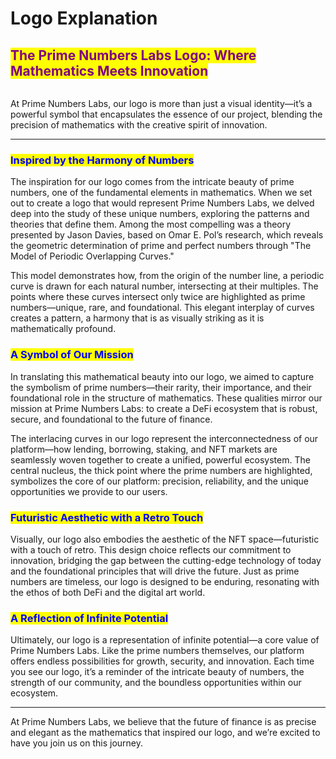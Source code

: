 # Logo Explanation

## <mark style="color:purple;">The Prime Numbers Labs Logo: Where Mathematics Meets Innovation</mark>

<figure><img src="../.gitbook/assets/PRIMENUMBERSLOGO (1).jpg" alt=""><figcaption></figcaption></figure>

At Prime Numbers Labs, our logo is more than just a visual identity—it’s a powerful symbol that encapsulates the essence of our project, blending the precision of mathematics with the creative spirit of innovation.

***

### <mark style="color:blue;">Inspired by the Harmony of Numbers</mark>

The inspiration for our logo comes from the intricate beauty of prime numbers, one of the fundamental elements in mathematics. When we set out to create a logo that would represent Prime Numbers Labs, we delved deep into the study of these unique numbers, exploring the patterns and theories that define them. Among the most compelling was a theory presented by Jason Davies, based on Omar E. Pol’s research, which reveals the geometric determination of prime and perfect numbers through "The Model of Periodic Overlapping Curves."

This model demonstrates how, from the origin of the number line, a periodic curve is drawn for each natural number, intersecting at their multiples. The points where these curves intersect only twice are highlighted as prime numbers—unique, rare, and foundational. This elegant interplay of curves creates a pattern, a harmony that is as visually striking as it is mathematically profound.

### <mark style="color:blue;">A Symbol of Our Mission</mark>

In translating this mathematical beauty into our logo, we aimed to capture the symbolism of prime numbers—their rarity, their importance, and their foundational role in the structure of mathematics. These qualities mirror our mission at Prime Numbers Labs: to create a DeFi ecosystem that is robust, secure, and foundational to the future of finance.

The interlacing curves in our logo represent the interconnectedness of our platform—how lending, borrowing, staking, and NFT markets are seamlessly woven together to create a unified, powerful ecosystem. The central nucleus, the thick point where the prime numbers are highlighted, symbolizes the core of our platform: precision, reliability, and the unique opportunities we provide to our users.

### <mark style="color:blue;">Futuristic Aesthetic with a Retro Touch</mark>

Visually, our logo also embodies the aesthetic of the NFT space—futuristic with a touch of retro. This design choice reflects our commitment to innovation, bridging the gap between the cutting-edge technology of today and the foundational principles that will drive the future. Just as prime numbers are timeless, our logo is designed to be enduring, resonating with the ethos of both DeFi and the digital art world.

### <mark style="color:blue;">A Reflection of Infinite Potential</mark>

Ultimately, our logo is a representation of infinite potential—a core value of Prime Numbers Labs. Like the prime numbers themselves, our platform offers endless possibilities for growth, security, and innovation. Each time you see our logo, it’s a reminder of the intricate beauty of numbers, the strength of our community, and the boundless opportunities within our ecosystem.

***

At Prime Numbers Labs, we believe that the future of finance is as precise and elegant as the mathematics that inspired our logo, and we’re excited to have you join us on this journey.
